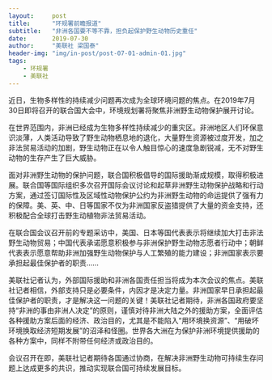 ```yaml
---
layout:     post
title:      "环规署前瞻报道"
subtitle:   "非洲各国要不等不靠，担负起保护野生动物历史重任"
date:       2019-07-30
author:     "美联社 梁国泰"
header-img: "img/in-post/post-07-01-admin-01.jpg"
tags:
    - 环规署
    - 美联社
---
```


近日，生物多样性的持续减少问题再次成为全球环境问题的焦点。在2019年7月30日即将召开的联合国大会中，环境规划署将聚焦非洲野生动物保护展开讨论。  

在世界范围内，非洲已经成为生物多样性持续减少的重灾区。非洲地区人们环保意识淡薄，人类活动导致了野生动物栖息地的退化，大量野生资源被过度开发，加之非法贸易活动的加剧，野生动物正在以令人触目惊心的速度急剧锐减，无不对野生动物的生存产生了巨大威胁。  

面对非洲野生动物的保护问题，联合国积极倡导的国际援助渐成规模，取得积极进展。联合国等国际组织多次召开国际会议讨论和起草非洲野生动物保护战略和行动方案，通过签订国际性及区域性动物保护公约为非洲野生动物的命运提供了强有力的保障。美、英、中、日等国家不仅为非洲国家反盗猎提供了大量的资金支持，还积极配合全球打击野生动植物非法贸易活动。    

在联合国会议召开前的专题采访中，美国、日本等国代表表示将继续加大打击非法野生动物贸易；中国代表承诺愿意积极参与非洲保护野生动物志愿者行动中；朝鲜代表表示愿意帮助非洲加强野生动物保护与人工繁殖的能力建设；非洲国家表示要承担起最佳保护者的职责……    

美联社记者认为，外部国际援助和非洲各国责任担当将成为本次会议的焦点。美联社记者相信，外部支持只是必要条件，内因才是决定力量。非洲国家早日承担起最佳保护者的职责，才是解决这一问题的关键！美联社记者期待，非洲各国政府要坚持“非洲的事由非洲人决定”的原则，谨慎对待非洲大陆之外的援助方案，全面评估各种援助方案后面的经济、政治目的，尤其是不能陷入“用环境换资源”、“用破坏环境换取经济短期发展”的沼泽和怪圈。世界各大洲在为保护非洲环境提供援助的各种方案中，同样不附带任何经济或政治目的。  

会议召开在即，美联社记者期待各国通过协商，在解决非洲野生动物可持续生存问题上达成更多的共识，推动实现联合国可持续发展目标。  



